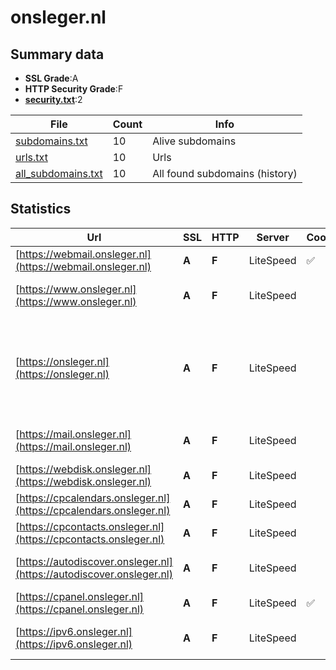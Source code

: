 

# onsleger.nl
## Summary data


 - **SSL Grade**:A
 - **HTTP Security Grade**:F
 - **[security.txt](https://www.digitaleoverheid.nl/nieuws/standaard-security-txt-nu-verplicht-voor-overheid/)**:2


| File       | Count | Info |
|------------|-------|------|
|[subdomains.txt](/data/onsleger.nl/subdomains.txt)|10|Alive subdomains|
|[urls.txt](/data/onsleger.nl/urls.txt)|10|Urls|
|[all_subdomains.txt](/data/onsleger.nl/all_subdomains.txt)|10|All found subdomains (history)|


## Statistics


| Url | SSL | HTTP | Server | Cookie | HSTS | CORS | CTO | CSP | XFO | XXP | RP |FP| Tech |Title |
|--------|-------|-------|------|------|------|------|------|------|------|------|------|------|------|------|
|[https://webmail.onsleger.nl](https://webmail.onsleger.nl)| **A**| **F**|LiteSpeed|:white_check_mark: | | | | | | | :white_check_mark: | |HTTP/3 LiteSpeed|Webmail Login|
|[https://www.onsleger.nl](https://www.onsleger.nl)| **A**| **F**|LiteSpeed| | | | | | | | :white_check_mark: | |HTTP/3 LiteSpeed Litespeed Cache||
|[https://onsleger.nl](https://onsleger.nl)| **A**| **F**|LiteSpeed| | | | | | | | :white_check_mark: | |HTTP/3 LiteSpeed Litespeed Cache MySQL PHP Slider Revolution:6.6.12 WordPress:6.2.6 wpBakery|onsleger – Onsle...|
|[https://mail.onsleger.nl](https://mail.onsleger.nl)| **A**| **F**|LiteSpeed| | | | | | | | :white_check_mark: | |HTTP/3 LiteSpeed Litespeed Cache||
|[https://webdisk.onsleger.nl](https://webdisk.onsleger.nl)| **A**| **F**|LiteSpeed| | | | | | | | :white_check_mark: | |Basic HTTP/3 LiteSpeed||
|[https://cpcalendars.onsleger.nl](https://cpcalendars.onsleger.nl)| **A**| **F**|LiteSpeed| | | | | | | | :white_check_mark: | |Basic HTTP/3 LiteSpeed||
|[https://cpcontacts.onsleger.nl](https://cpcontacts.onsleger.nl)| **A**| **F**|LiteSpeed| | | | | | | | :white_check_mark: | |Basic HTTP/3 LiteSpeed||
|[https://autodiscover.onsleger.nl](https://autodiscover.onsleger.nl)| **A**| **F**|LiteSpeed| | | | | | | | :white_check_mark: | |HTTP/3 LiteSpeed Litespeed Cache||
|[https://cpanel.onsleger.nl](https://cpanel.onsleger.nl)| **A**| **F**|LiteSpeed|:white_check_mark: | | | | | | | :white_check_mark: | |HTTP/3 LiteSpeed cPanel|cPanel Login|
|[https://ipv6.onsleger.nl](https://ipv6.onsleger.nl)| **A**| **F**|LiteSpeed| | | | | | | | :white_check_mark: | |HTTP/3 LiteSpeed Litespeed Cache||

